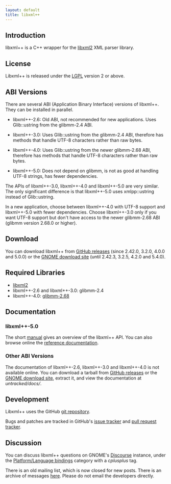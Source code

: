 ```yaml
---
layout: default
title: libxml++
---
```

## Introduction

libxml++ is a C++ wrapper for the [libxml2](http://www.xmlsoft.org) XML parser library.

## License

Libxml++ is released under the [LGPL](https://www.gnu.org/licenses/lgpl.html) version 2 or above.

## ABI Versions

There are several ABI (Application Binary Interface) versions of libxml++.
They can be installed in parallel.

- libxml++-2.6: Old ABI, not recommended for new applications.
  Uses Glib::ustring from the glibmm-2.4 ABI.

- libxml++-3.0: Uses Glib::ustring from the glibmm-2.4 ABI,
  therefore has methods that handle UTF-8 characters rather than raw bytes.

- libxml++-4.0: Uses Glib::ustring from the newer glibmm-2.68 ABI,
  therefore has methods that handle UTF-8 characters rather than raw bytes.

- libxml++-5.0: Does not depend on glibmm, is not as good at handling UTF-8 strings,
  has fewer dependencies.

The APIs of libxml++-3.0, libxml++-4.0 and libxml++-5.0 are very similar.
The only significant difference is that libxml++-5.0 uses xmlpp::ustring
instead of Glib::ustring.

In a new application, choose between libxml++-4.0 with UTF-8 support and libxml++-5.0
with fewer dependencies. Choose libxml++-3.0 only if you want UTF-8 support but
don't have access to the newer glibmm-2.68 ABI (glibmm version 2.68.0 or higher).

## Download

You can download libxml++ from [GitHub releases](https://github.com/libxmlplusplus/libxmlplusplus/releases/)
(since 2.42.0, 3.2.0, 4.0.0 and 5.0.0)
or the [GNOME download site](https://download.gnome.org/sources/libxml++/)
(until 2.42.3, 3.2.5, 4.2.0 and 5.4.0).

## Required Libraries

* [libxml2](http://www.xmlsoft.org/)
* libxml++-2.6 and libxml++-3.0: glibmm-2.4
* libxml++-4.0: [glibmm-2.68](https://gnome.pages.gitlab.gnome.org/glibmm/)

## Documentation

### libxml++-5.0

The short [manual](manual/html/index.html) gives an overview of the libxml++ API.
You can also browse online the [reference documentation](reference/html/index.html).

### Other ABI Versions

The documentation of libxml++-2.6, libxml++-3.0 and libxml++-4.0 is not
available online. You can download a tarball from
[GitHub releases](https://github.com/libxmlplusplus/libxmlplusplus/releases/)
or the [GNOME download site](https://download.gnome.org/sources/libxml++/),
extract it, and view the documentation at *untracked/docs/*.

## Development

Libxml++ uses the GitHub [git repository](https://github.com/libxmlplusplus/libxmlplusplus).

Bugs and patches are tracked in GitHub's [issue tracker](https://github.com/libxmlplusplus/libxmlplusplus/issues)
and [pull request tracker](https://github.com/libxmlplusplus/libxmlplusplus/pulls).

## Discussion

You can discuss libxml++ questions on GNOME's [Discourse](https://discourse.gnome.org)
instance, under the [Platform/Language bindings](https://discourse.gnome.org/c/platform/language-bindings)
category with a _cplusplus_ tag.

There is an old mailing list, which is now closed for new posts.
There is an archive of messages [here](https://mail.gnome.org/archives/libxmlplusplus-list/).
Please do not email the developers directly.
